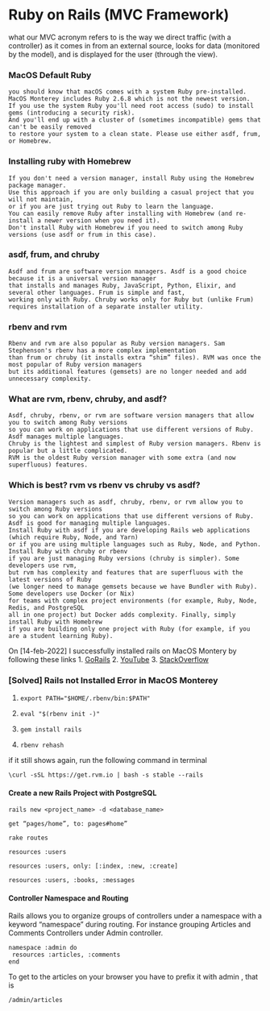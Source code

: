 # Ruby on Rails (MVC Framework)

what our MVC acronym refers to is the way we direct traffic (with a controller) as it comes in from an external source, looks for data (monitored by the model), and is displayed for the user (through the view).

### MacOS Default Ruby

```
you should know that macOS comes with a system Ruby pre-installed. 
MacOS Monterey includes Ruby 2.6.8 which is not the newest version. 
If you use the system Ruby you'll need root access (sudo) to install gems (introducing a security risk). 
And you'll end up with a cluster of (sometimes incompatible) gems that can't be easily removed 
to restore your system to a clean state. Please use either asdf, frum, or Homebrew.
```

### Installing ruby with Homebrew
```
If you don't need a version manager, install Ruby using the Homebrew package manager. 
Use this approach if you are only building a casual project that you will not maintain, 
or if you are just trying out Ruby to learn the language. 
You can easily remove Ruby after installing with Homebrew (and re-install a newer version when you need it). 
Don't install Ruby with Homebrew if you need to switch among Ruby versions (use asdf or frum in this case).
```

### asdf, frum, and chruby
```
Asdf and frum are software version managers. Asdf is a good choice because it is a universal version manager 
that installs and manages Ruby, JavaScript, Python, Elixir, and several other languages. Frum is simple and fast, 
working only with Ruby. Chruby works only for Ruby but (unlike Frum) requires installation of a separate installer utility.
```

### rbenv and rvm
```
Rbenv and rvm are also popular as Ruby version managers. Sam Stephenson's rbenv has a more complex implementation 
than frum or chruby (it installs extra “shim” files). RVM was once the most popular of Ruby version managers 
but its additional features (gemsets) are no longer needed and add unnecessary complexity.
```


### What are rvm, rbenv, chruby, and asdf?
```
Asdf, chruby, rbenv, or rvm are software version managers that allow you to switch among Ruby versions 
so you can work on applications that use different versions of Ruby. Asdf manages multiple languages. 
Chruby is the lightest and simplest of Ruby version managers. Rbenv is popular but a little complicated. 
RVM is the oldest Ruby version manager with some extra (and now superfluous) features.
```

### Which is best? rvm vs rbenv vs chruby vs asdf?
```
Version managers such as asdf, chruby, rbenv, or rvm allow you to switch among Ruby versions 
so you can work on applications that use different versions of Ruby. Asdf is good for managing multiple languages. 
Install Ruby with asdf if you are developing Rails web applications (which require Ruby, Node, and Yarn) 
or if you are using multiple languages such as Ruby, Node, and Python. Install Ruby with chruby or rbenv 
if you are just managing Ruby versions (chruby is simpler). Some developers use rvm, 
but rvm has complexity and features that are superfluous with the latest versions of Ruby 
(we longer need to manage gemsets because we have Bundler with Ruby). Some developers use Docker (or Nix) 
for teams with complex project environments (for example, Ruby, Node, Redis, and PostgreSQL 
all in one project) but Docker adds complexity. Finally, simply install Ruby with Homebrew 
if you are building only one project with Ruby (for example, if you are a student learning Ruby).
```

On [14-feb-2022] I successfully installed rails on MacOS Montery by following these links 1. [GoRails](https://gorails.com/setup/osx/12-monterey#rails) 2. [YouTube](https://www.youtube.com/watch?v=jT_SPPPhRBk&t=202s&ab_channel=ChrisLam) 3. [StackOverflow](https://stackoverflow.com/questions/24736204/rbenv-cant-change-global-ruby-version)

### [Solved] Rails not Installed Error in MacOS Monterey

1. `export PATH="$HOME/.rbenv/bin:$PATH"`

2. `eval "$(rbenv init -)"`

3. `gem install rails`

4. `rbenv rehash`

if it still shows again, run the following command in terminal

`\curl -sSL https://get.rvm.io | bash -s stable --rails`

#### Create a new Rails Project with PostgreSQL
`rails new <project_name> -d <database_name>`

`get “pages/home”, to: pages#home”`

`rake routes`

`resources :users`

`resources :users, only: [:index, :new, :create]`

`resources :users, :books, :messages`

#### Controller Namespace and Routing

Rails allows you to organize groups of controllers under a namespace with a keyword “namespace” during routing. For instance grouping Articles and Comments Controllers under Admin controller.

```
namespace :admin do 
 resources :articles, :comments
end
```

To get to the articles on your browser you have to prefix it with admin , that is

`/admin/articles`
